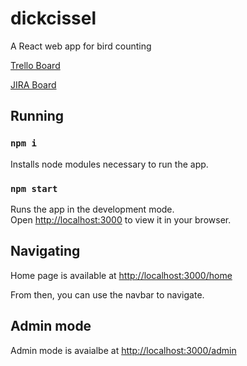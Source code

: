 # dickcissel
A React web app for bird counting

[Trello Board](https://trello.com/invite/b/sg2Dz3EH/ATTI19ce585a46706602e1f6c6c315843550AC6E1785/hci)

[JIRA Board](https://stepanen.atlassian.net/jira/software/projects/DIC/boards/3)

## Running

### `npm i`

Installs node modules necessary to run the app.

### `npm start`

Runs the app in the development mode.\
Open [http://localhost:3000](http://localhost:3000) to view it in your browser.

## Navigating

Home page is available at  [http://localhost:3000/home](http://localhost:3000/home)

From then, you can use the navbar to navigate.

## Admin mode

Admin mode is avaialbe at  [http://localhost:3000/admin](http://localhost:3000/admin)

